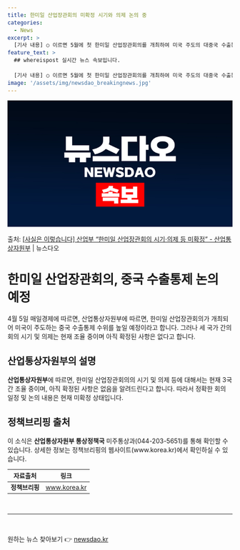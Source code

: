 ```yaml
---
title: 한미일 산업장관회의 미확정 시기와 의제 논의 중
categories:
  - News
excerpt: >
  [기사 내용] ○ 이르면 5월에 첫 한미일 산업장관회의를 개최하여 미국 주도의 대중국 수출통제 수위를 높일 …
feature_text: >
  ## whereispost 실시간 뉴스 속보입니다.

  [기사 내용] ○ 이르면 5월에 첫 한미일 산업장관회의를 개최하여 미국 주도의 대중국 수출통제 수위를 높일 …
image: '/assets/img/newsdao_breakingnews.jpg'
---
```


![뉴스다오 속보](/assets/img/newsdao_breakingnews.jpg)

<p>출처: <a href="https://newsdao.kr/3549" rel="dofollow">[사실은 이렇습니다] 산업부 “한미일 산업장관회의 시기·의제 등 미확정” - 산업통상자원부</a> | 뉴스다오</p>

<h1 data-ke-size="size24">한미일 산업장관회의, 중국 수출통제 논의 예정</h1>

<p data-ke-size="size16">4월 5일 매일경제에 따르면, 산업통상자원부에 따르면, 한미일 산업장관회의가 개최되어 미국이 주도하는 중국 수출통제 수위를 높일 예정이라고 합니다. 그러나 세 국가 간의 회의 시기 및 의제는 현재 조율 중이며 아직 확정된 사항은 없다고 합니다.</p>

<h2 data-ke-size="size24">산업통상자원부의 설명</h2>
<p data-ke-size="size16"><b>산업통상자원부</b>에 따르면, 한미일 산업장관회의의 시기 및 의제 등에 대해서는 현재 3국간 조율 중이며, 아직 확정된 사항은 없음을 알려드린다고 합니다. 따라서 정확한 회의 일정 및 논의 내용은 현재 미확정 상태입니다.</p>

<h2 data-ke-size="size24">정책브리핑 출처</h2>
<p data-ke-size="size16">이 소식은 <b>산업통상자원부 통상정책국</b> 미주통상과(044-203-5651)를 통해 확인할 수 있습니다. 상세한 정보는 정책브리핑의 웹사이트(www.korea.kr)에서 확인하실 수 있습니다.</p>

<table>
  <thead>
    <tr>
      <th scope="col">자료출처</th>
      <th scope="col">링크</th>
    </tr>
  </thead>
  <tbody>
    <tr>
      <td style="text-align: center; height: 17px;"><b>정책브리핑</b></td>
      <td style="text-align: center; height: 17px;"><a href="https://www.korea.kr">www.korea.kr</a></td>
    </tr>
  </tbody>
</table>

<p data-ke-size="size16">&nbsp;</p>

<hr>

<p data-ke-size="size16">&nbsp;</p> 

원하는 뉴스 찾아보기 👉 <a href="https://newsdao.kr" rel="dofollow">newsdao.kr</a>


